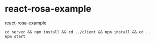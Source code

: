 # react-rosa-example
react-rosa-example

```
cd server && npm install && cd ../client && npm install && cd ..
npm start
```
